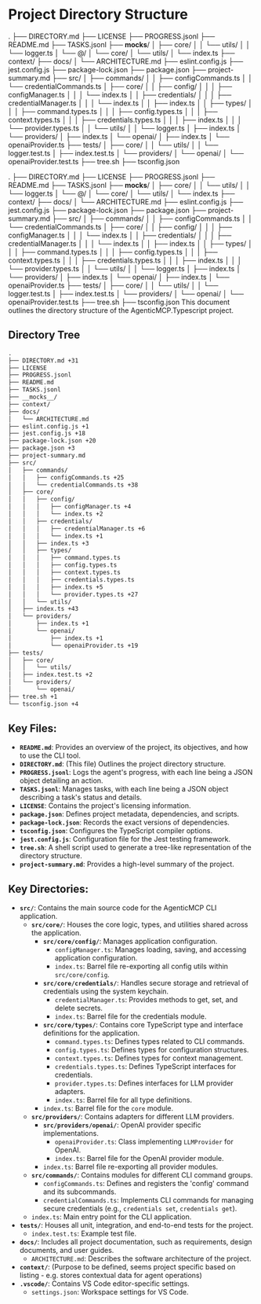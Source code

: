 # Project Directory Structure

.
├── DIRECTORY.md
├── LICENSE
├── PROGRESS.jsonl
├── README.md
├── TASKS.jsonl
├── __mocks__/
│   ├── core/
│   │   └── utils/
│   │       └── logger.ts
│   └── @/
│       └── core/
│           └── utils/
│               └── index.ts
├── context/
├── docs/
│   └── ARCHITECTURE.md
├── eslint.config.js
├── jest.config.js
├── package-lock.json
├── package.json
├── project-summary.md
├── src/
│   ├── commands/
│   │   ├── configCommands.ts
│   │   └── credentialCommands.ts
│   ├── core/
│   │   ├── config/
│   │   │   ├── configManager.ts
│   │   │   └── index.ts
│   │   ├── credentials/
│   │   │   ├── credentialManager.ts
│   │   │   └── index.ts
│   │   ├── index.ts
│   │   ├── types/
│   │   │   ├── command.types.ts
│   │   │   ├── config.types.ts
│   │   │   ├── context.types.ts
│   │   │   ├── credentials.types.ts
│   │   │   ├── index.ts
│   │   │   └── provider.types.ts
│   │   └── utils/
│   │       └── logger.ts
│   ├── index.ts
│   └── providers/
│       ├── index.ts
│       └── openai/
│           ├── index.ts
│           └── openaiProvider.ts
├── tests/
│   ├── core/
│   │   └── utils/
│   │       └── logger.test.ts
│   ├── index.test.ts
│   └── providers/
│       └── openai/
│           └── openaiProvider.test.ts
├── tree.sh
├── tsconfig.json


.
├── DIRECTORY.md
├── LICENSE
├── PROGRESS.jsonl
├── README.md
├── TASKS.jsonl
├── __mocks__/
│   ├── core/
│   │   └── utils/
│   │       └── logger.ts
│   └── @/
│       └── core/
│           └── utils/
│               └── index.ts
├── context/
├── docs/
│   └── ARCHITECTURE.md
├── eslint.config.js
├── jest.config.js
├── package-lock.json
├── package.json
├── project-summary.md
├── src/
│   ├── commands/
│   │   ├── configCommands.ts
│   │   └── credentialCommands.ts
│   ├── core/
│   │   ├── config/
│   │   │   ├── configManager.ts
│   │   │   └── index.ts
│   │   ├── credentials/
│   │   │   ├── credentialManager.ts
│   │   │   └── index.ts
│   │   ├── index.ts
│   │   ├── types/
│   │   │   ├── command.types.ts
│   │   │   ├── config.types.ts
│   │   │   ├── context.types.ts
│   │   │   ├── credentials.types.ts
│   │   │   ├── index.ts
│   │   │   └── provider.types.ts
│   │   └── utils/
│   │       └── logger.ts
│   ├── index.ts
│   └── providers/
│       ├── index.ts
│       └── openai/
│           ├── index.ts
│           └── openaiProvider.ts
├── tests/
│   ├── core/
│   │   └── utils/
│   │       └── logger.test.ts
│   ├── index.test.ts
│   └── providers/
│       └── openai/
│           └── openaiProvider.test.ts
├── tree.sh
├── tsconfig.json
This document outlines the directory structure of the AgenticMCP.Typescript project.

## Directory Tree

```markdown
.
├── DIRECTORY.md +31
├── LICENSE
├── PROGRESS.jsonl
├── README.md
├── TASKS.jsonl
├── __mocks__/ 
├── context/
├── docs/
│   └── ARCHITECTURE.md
├── eslint.config.js +1
├── jest.config.js +18
├── package-lock.json +20
├── package.json +3
├── project-summary.md
├── src/
│   ├── commands/
│   │   ├── configCommands.ts +25
│   │   └── credentialCommands.ts +38
│   ├── core/
│   │   ├── config/
│   │   │   ├── configManager.ts +4
│   │   │   └── index.ts +2
│   │   ├── credentials/
│   │   │   ├── credentialManager.ts +6
│   │   │   └── index.ts +1
│   │   ├── index.ts +3
│   │   ├── types/
│   │   │   ├── command.types.ts
│   │   │   ├── config.types.ts
│   │   │   ├── context.types.ts
│   │   │   ├── credentials.types.ts
│   │   │   ├── index.ts +5
│   │   │   └── provider.types.ts +27
│   │   └── utils/
│   ├── index.ts +43
│   └── providers/
│       ├── index.ts +1
│       └── openai/
│           ├── index.ts +1
│           └── openaiProvider.ts +19
├── tests/
│   ├── core/
│   │   └── utils/
│   ├── index.test.ts +2
│   └── providers/
│       └── openai/
├── tree.sh +1
└── tsconfig.json +4
```

## Key Files:

*   **`README.md`**: Provides an overview of the project, its objectives, and how to use the CLI tool.
*   **`DIRECTORY.md`**: (This file) Outlines the project directory structure.
*   **`PROGRESS.jsonl`**: Logs the agent's progress, with each line being a JSON object detailing an action.
*   **`TASKS.jsonl`**: Manages tasks, with each line being a JSON object describing a task's status and details.
*   **`LICENSE`**: Contains the project's licensing information.
*   **`package.json`**: Defines project metadata, dependencies, and scripts.
*   **`package-lock.json`**: Records the exact versions of dependencies.
*   **`tsconfig.json`**: Configures the TypeScript compiler options.
*   **`jest.config.js`**: Configuration file for the Jest testing framework.
*   **`tree.sh`**: A shell script used to generate a tree-like representation of the directory structure.
*   **`project-summary.md`**: Provides a high-level summary of the project.

## Key Directories:

*   **`src/`**: Contains the main source code for the AgenticMCP CLI application.
    *   **`src/core/`**: Houses the core logic, types, and utilities shared across the application.
        *   **`src/core/config/`**: Manages application configuration.
            *   `configManager.ts`: Manages loading, saving, and accessing application configuration.
            *   `index.ts`: Barrel file re-exporting all config utils within `src/core/config`.
        *   **`src/core/credentials/`**: Handles secure storage and retrieval of credentials using the system keychain.
            *   `credentialManager.ts`: Provides methods to get, set, and delete secrets.
            *   `index.ts`: Barrel file for the credentials module.
        *   **`src/core/types/`**: Contains core TypeScript type and interface definitions for the application.
            *   `command.types.ts`: Defines types related to CLI commands.
            *   `config.types.ts`: Defines types for configuration structures.
            *   `context.types.ts`: Defines types for context management.
            *   `credentials.types.ts`: Defines TypeScript interfaces for credentials.
            *   `provider.types.ts`: Defines interfaces for LLM provider adapters.
            *   `index.ts`: Barrel file for all type definitions.
        *   `index.ts`: Barrel file for the `core` module.
    *   **`src/providers/`**: Contains adapters for different LLM providers.
        *   **`src/providers/openai/`**: OpenAI provider specific implementations.
            *   `openaiProvider.ts`: Class implementing `LLMProvider` for OpenAI.
            *   `index.ts`: Barrel file for the OpenAI provider module.
        *   `index.ts`: Barrel file re-exporting all provider modules.
    *   **`src/commands/`**: Contains modules for different CLI command groups.
        *   `configCommands.ts`: Defines and registers the 'config' command and its subcommands.
        *   `credentialCommands.ts`: Implements CLI commands for managing secure credentials (e.g., `credentials set`, `credentials get`).
    *   `index.ts`: Main entry point for the CLI application.
*   **`tests/`**: Houses all unit, integration, and end-to-end tests for the project.
    *   `index.test.ts`: Example test file.
*   **`docs/`**: Includes all project documentation, such as requirements, design documents, and user guides.
    *   `ARCHITECTURE.md`: Describes the software architecture of the project.
*   **`context/`**: (Purpose to be defined, seems project specific based on listing - e.g. stores contextual data for agent operations)
*   **`.vscode/`**: Contains VS Code editor-specific settings.
    *   `settings.json`: Workspace settings for VS Code.